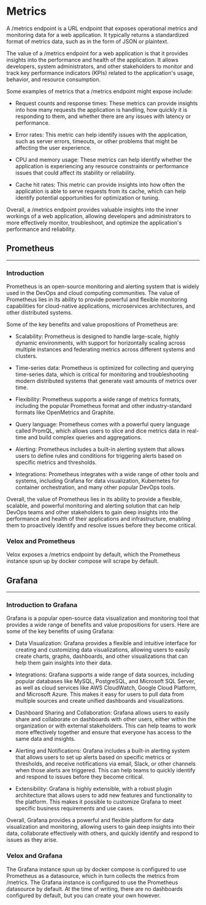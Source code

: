 # Metrics

A /metrics endpoint is a URL endpoint that exposes operational metrics and monitoring data for a web application. It typically returns a standardized format of metrics data, such as in the form of JSON or plaintext.

The value of a /metrics endpoint for a web application is that it provides insights into the performance and health of the application. It allows developers, system administrators, and other stakeholders to monitor and track key performance indicators (KPIs) related to the application's usage, behavior, and resource consumption.

Some examples of metrics that a /metrics endpoint might expose include:

- Request counts and response times: These metrics can provide insights into how many requests the application is handling, how quickly it is responding to them, and whether there are any issues with latency or performance.

- Error rates: This metric can help identify issues with the application, such as server errors, timeouts, or other problems that might be affecting the user experience.

- CPU and memory usage: These metrics can help identify whether the application is experiencing any resource constraints or performance issues that could affect its stability or reliability.

- Cache hit rates: This metric can provide insights into how often the application is able to serve requests from its cache, which can help identify potential opportunities for optimization or tuning.

Overall, a /metrics endpoint provides valuable insights into the inner workings of a web application, allowing developers and administrators to more effectively monitor, troubleshoot, and optimize the application's performance and reliability.

## Prometheus

---

### Introduction

Prometheus is an open-source monitoring and alerting system that is widely used in the DevOps and cloud computing communities. The value of Prometheus lies in its ability to provide powerful and flexible monitoring capabilities for cloud-native applications, microservices architectures, and other distributed systems.

Some of the key benefits and value propositions of Prometheus are:

- Scalability: Prometheus is designed to handle large-scale, highly dynamic environments, with support for horizontally scaling across multiple instances and federating metrics across different systems and clusters.

- Time-series data: Prometheus is optimized for collecting and querying time-series data, which is critical for monitoring and troubleshooting modern distributed systems that generate vast amounts of metrics over time.

- Flexibility: Prometheus supports a wide range of metrics formats, including the popular Prometheus format and other industry-standard formats like OpenMetrics and Graphite.

- Query language: Prometheus comes with a powerful query language called PromQL, which allows users to slice and dice metrics data in real-time and build complex queries and aggregations.

- Alerting: Prometheus includes a built-in alerting system that allows users to define rules and conditions for triggering alerts based on specific metrics and thresholds.

- Integrations: Prometheus integrates with a wide range of other tools and systems, including Grafana for data visualization, Kubernetes for container orchestration, and many other popular DevOps tools.

Overall, the value of Prometheus lies in its ability to provide a flexible, scalable, and powerful monitoring and alerting solution that can help DevOps teams and other stakeholders to gain deep insights into the performance and health of their applications and infrastructure, enabling them to proactively identify and resolve issues before they become critical.

### Velox and Prometheus

Velox exposes a /metrics endpoint by default, which the Prometheus instance spun up by docker compose will scrape by default.

## Grafana

---

### Introduction to Grafana

Grafana is a popular open-source data visualization and monitoring tool that provides a wide range of benefits and value propositions for users. Here are some of the key benefits of using Grafana:

- Data Visualization: Grafana provides a flexible and intuitive interface for creating and customizing data visualizations, allowing users to easily create charts, graphs, dashboards, and other visualizations that can help them gain insights into their data.

- Integrations: Grafana supports a wide range of data sources, including popular databases like MySQL, PostgreSQL, and Microsoft SQL Server, as well as cloud services like AWS CloudWatch, Google Cloud Platform, and Microsoft Azure. This makes it easy for users to pull data from multiple sources and create unified dashboards and visualizations.

- Dashboard Sharing and Collaboration: Grafana allows users to easily share and collaborate on dashboards with other users, either within the organization or with external stakeholders. This can help teams to work more effectively together and ensure that everyone has access to the same data and insights.

- Alerting and Notifications: Grafana includes a built-in alerting system that allows users to set up alerts based on specific metrics or thresholds, and receive notifications via email, Slack, or other channels when those alerts are triggered. This can help teams to quickly identify and respond to issues before they become critical.

- Extensibility: Grafana is highly extensible, with a robust plugin architecture that allows users to add new features and functionality to the platform. This makes it possible to customize Grafana to meet specific business requirements and use cases.

Overall, Grafana provides a powerful and flexible platform for data visualization and monitoring, allowing users to gain deep insights into their data, collaborate effectively with others, and quickly identify and respond to issues as they arise.

### Velox and Grafana

The Grafana instance spun up by docker compose is configured to use Prometheus as a datasource, which in turn collects the metrics from /metrics. The Grafana instance is configured to use the Prometheus datasource by default. At the time of writing, there are no dashboards configured by default, but you can create your own however.
